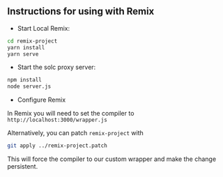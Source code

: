 
## Instructions for using with Remix

- Start Local Remix:

```sh
cd remix-project
yarn install
yarn serve
```

- Start the solc proxy server:

```sh
npm install
node server.js
```

- Configure Remix

In Remix you will need to set the compiler to
`http://localhost:3000/wrapper.js`

Alternatively, you can patch `remix-project` with

```sh
git apply ../remix-project.patch
```

This will force the compiler to our custom wrapper and make the change persistent.
